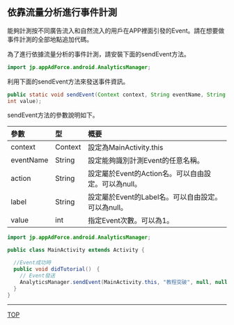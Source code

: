 ## 依靠流量分析進行事件計測

能夠計測按不同廣告流入和自然流入的用戶在APP裡面引發的Event。請在想要做事件計測的全部地點追加代碼。

為了進行依據流量分析的事件計測，請安裝下面的sendEvent方法。

```java
import jp.appAdForce.android.AnalyticsManager;
```

利用下面的sendEvent方法來發送事件資訊。

```java
public static void sendEvent(Context context, String eventName, String action, String label,
int value);
```

sendEvent方法的參數說明如下。


|參數|型|概要|
|:------|:------|:------|
|context|Context|設定為MainActivity.this|
|eventName|String|設定能夠識別計測Event的任意名稱。|
|action|String|設定屬於Event的Action名。可以自由設定。可以為null。|
|label|String|設定屬於Event的Label名。可以自由設定。可以為null。|
|value|int|指定Event次數。可以為1。|



```java
import jp.appAdForce.android.AnalyticsManager;

public class MainActivity extends Activity {

  //Event成功時
  public void didTutorial()　{
    // Event發送
    AnalyticsManager.sendEvent(MainActivity.this, "教程突破", null, null, 1);
  }
}
```

---
[TOP](/lang/zh-tw/README.md)
